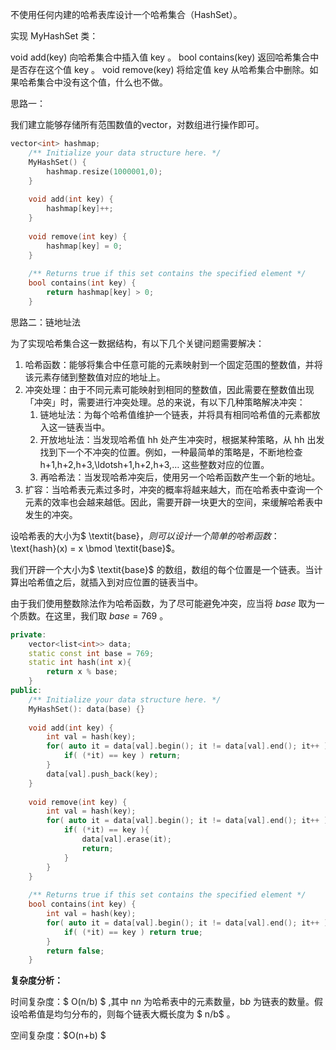 不使用任何内建的哈希表库设计一个哈希集合（HashSet）。

实现 MyHashSet 类：

void add(key) 向哈希集合中插入值 key 。
bool contains(key) 返回哈希集合中是否存在这个值 key 。
void remove(key) 将给定值 key 从哈希集合中删除。如果哈希集合中没有这个值，什么也不做。



思路一：

我们建立能够存储所有范围数值的vector，对数组进行操作即可。

```c++
vector<int> hashmap;
    /** Initialize your data structure here. */
    MyHashSet() {
        hashmap.resize(1000001,0);
    }
    
    void add(int key) {
        hashmap[key]++;
    }
    
    void remove(int key) {
        hashmap[key] = 0;
    }
    
    /** Returns true if this set contains the specified element */
    bool contains(int key) {
        return hashmap[key] > 0;
    }
```



思路二：链地址法

为了实现哈希集合这一数据结构，有以下几个关键问题需要解决：

1. 哈希函数：能够将集合中任意可能的元素映射到一个固定范围的整数值，并将该元素存储到整数值对应的地址上。
2. 冲突处理：由于不同元素可能映射到相同的整数值，因此需要在整数值出现「冲突」时，需要进行冲突处理。总的来说，有以下几种策略解决冲突：
   1. 链地址法：为每个哈希值维护一个链表，并将具有相同哈希值的元素都放入这一链表当中。
   2. 开放地址法：当发现哈希值 hh 处产生冲突时，根据某种策略，从 hh 出发找到下一个不冲突的位置。例如，一种最简单的策略是，不断地检查 h+1,h+2,h+3,\ldotsh+1,h+2,h+3,… 这些整数对应的位置。
   3. 再哈希法：当发现哈希冲突后，使用另一个哈希函数产生一个新的地址。
3. 扩容：当哈希表元素过多时，冲突的概率将越来越大，而在哈希表中查询一个元素的效率也会越来越低。因此，需要开辟一块更大的空间，来缓解哈希表中发生的冲突。



设哈希表的大小为$ \textit{base}$，则可以设计一个简单的哈希函数：$\text{hash}(x) = x \bmod \textit{base}$。 

我们开辟一个大小为$ \textit{base}$  的数组，数组的每个位置是一个链表。当计算出哈希值之后，就插入到对应位置的链表当中。

由于我们使用整数除法作为哈希函数，为了尽可能避免冲突，应当将 $\textit{base}$  取为一个质数。在这里，我们取 $\textit{base}=769$ 。



```c++
private:
    vector<list<int>> data;
    static const int base = 769;
    static int hash(int x){
        return x % base;
    }
public:
    /** Initialize your data structure here. */
    MyHashSet(): data(base) {}
    
    void add(int key) {
        int val = hash(key);
        for( auto it = data[val].begin(); it != data[val].end(); it++ ){
            if( (*it) == key ) return;
        }
        data[val].push_back(key);
    }
    
    void remove(int key) {
        int val = hash(key);
        for( auto it = data[val].begin(); it != data[val].end(); it++ ){
            if( (*it) == key ){
                data[val].erase(it);
                return;
            } 
        }
    }
    
    /** Returns true if this set contains the specified element */
    bool contains(int key) {
        int val = hash(key);
        for( auto it = data[val].begin(); it != data[val].end(); it++ ){
            if( (*it) == key ) return true;
        }
        return false;
    }
```

<b>复杂度分析：</b>

时间复杂度：$ O(n/b) $ ,其中 n*n* 为哈希表中的元素数量，b*b* 为链表的数量。假设哈希值是均匀分布的，则每个链表大概长度为 $ n/b$ 。

空间复杂度：$O(n+b) $  

